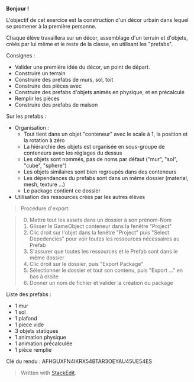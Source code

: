 
**Bonjour !**

L'objectif de cet exercice est la construction d'un décor urbain dans lequel se promener à la première personne.

Chaque élève travaillera sur un décor, assemblage d'un terrain et d'objets, créés par lui même et le reste de la classe, en utilisant les "prefabs".


Consignes :
- Valider une première idée du décor, un point de départ. 
- Construire un terrain
- Construire des prefabs de murs, sol, toit
- Construire des pièces avec
- Construire des prefabs d'objets animés en physique, et en précalculé
- Remplir les pièces
- Construire des prefabs de maison

Sur les prefabs :
- Organisation :
	- Tout tient dans un objet "conteneur" avec le scale à 1, la position et la rotation à zéro
	- La hiérarchie des objets est organisée en sous-groupe de conteneurs avec les réglages du dessus
	- Les objets sont nommés, pas de noms par défaut ("mur", "sol", "cube", "sphere")
	- Les objets similaires sont bien regroupés dans des conteneurs
	- Les dépendances du prefabs sont dans un même dossier (material, mesh, texture ...)
	- Le package contient ce dossier
- Utilisation des ressources crées par les autres élèves


> Procédure d'export: 

>  0. Mettre tout les assets dans un dossier à son prénom-Nom
>  1. Glisser le GameObject conteneur dans la fenêtre "Project"
>  2. Clic droit sur l'objet dans la fenêtre "Project" puis "Select Depedencies" pour voir toutes les ressources nécessaires au Prefab
>  3. S'assurer que toutes les ressources et le Prefab sont dans le même dossier
>  4. Clic droit sur le dossier, puis "Export Package"
>  5. Sélectionner le dossier et tout son contenu, puis "Export ..." en bas à droite
>  6. Donner un nom de fichier et valider la création du package

Liste des prefabs :

- 1 mur
- 1 sol
- 1 plafond
- 1 piece vide
- 3 objets statiques
- 1 animation physique
- 1 animation précalculée
- 1 pièce remplie

Clé du rendu : 
AFHGUXFN4IKRX54BTAR3OEYAU45UE54ES

> Written with [StackEdit](https://stackedit.io/).

